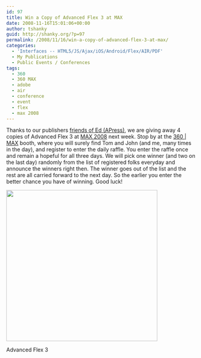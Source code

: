 ```yaml
---
id: 97
title: Win a Copy of Advanced Flex 3 at MAX
date: 2008-11-16T15:01:06+00:00
author: tshanky
guid: http://shanky.org/?p=97
permalink: /2008/11/16/win-a-copy-of-advanced-flex-3-at-max/
categories:
  - 'Interfaces -- HTML5/JS/Ajax/iOS/Android/Flex/AIR/PDF'
  - My Publications
  - Public Events / Conferences
tags:
  - 360
  - 360 MAX
  - adobe
  - air
  - conference
  - event
  - flex
  - max 2008
---
```

Thanks to our publishers <a title="friends of Ed (APress)" href="http://apress.com/" target="_blank">friends of Ed (APress)</a>, we are giving away 4 copies of Advanced Flex 3 at <a title="Adobe MAX" href="http://max.adobe.com/" target="_blank">MAX 2008</a> next week. Stop by at the <a title="360 | MAX" href="http://www.360flex.com/max/" target="_blank">360 | MAX</a> booth, where you will surely find Tom and John (and me, many times in the day), and register to enter the daily raffle. You enter the raffle once and remain a hopeful for all three days. We will pick one winner (and two on the last day) randomly from the list of registered folks everyday and announce the winners right then. The winner goes out of the list and the rest are all carried forward to the next day. So the earlier you enter the better chance you have of winning. Good luck!

<div style="width: 410px" class="wp-caption alignnone">
  <a href="http://www.amazon.com/AdvancED-Flex-Advanced-Shashank-Tiwari/dp/1430210273/"><img title="Advanced Flex 3" src="http://ecx.images-amazon.com/images/I/51N7Gd7l4BL._SS500_.jpg" alt="" width="400" height="400" /></a>
  
  <p class="wp-caption-text">
    Advanced Flex 3
  </p>
</div>